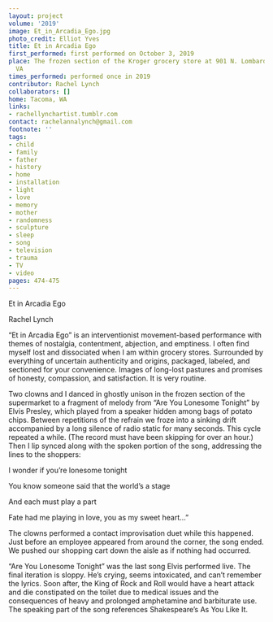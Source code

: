 ```yaml
---
layout: project
volume: '2019'
image: Et_in_Arcadia_Ego.jpg
photo_credit: Elliot Yves
title: Et in Arcadia Ego
first_performed: first performed on October 3, 2019
place: The frozen section of the Kroger grocery store at 901 N. Lombardy, Richmond,
  VA
times_performed: performed once in 2019
contributor: Rachel Lynch
collaborators: []
home: Tacoma, WA
links:
- rachellynchartist.tumblr.com
contact: rachelannalynch@gmail.com
footnote: ''
tags:
- child
- family
- father
- history
- home
- installation
- light
- love
- memory
- mother
- randomness
- sculpture
- sleep
- song
- television
- trauma
- TV
- video
pages: 474-475
---
```



Et in Arcadia Ego

Rachel Lynch

“Et in Arcadia Ego” is an interventionist movement-based performance with themes of nostalgia, contentment, abjection, and emptiness. I often find myself lost and dissociated when I am within grocery stores. Surrounded by everything of uncertain authenticity and origins, packaged, labeled, and sectioned for your convenience. Images of long-lost pastures and promises of honesty, compassion, and satisfaction. It is very routine.

Two clowns and I danced in ghostly unison in the frozen section of the supermarket to a fragment of melody from “Are You Lonesome Tonight” by Elvis Presley, which played from a speaker hidden among bags of potato chips. Between repetitions of the refrain we froze into a sinking drift accompanied by a long silence of radio static for many seconds. This cycle repeated a while. (The record must have been skipping for over an hour.) Then I lip synced along with the spoken portion of the song, addressing the lines to the shoppers:

I wonder if you’re lonesome tonight

You know someone said that the world’s a stage

And each must play a part

Fate had me playing in love, you as my sweet heart…”

The clowns performed a contact improvisation duet while this happened. Just before an employee appeared from around the corner, the song ended. We pushed our shopping cart down the aisle as if nothing had occurred.

“Are You Lonesome Tonight” was the last song Elvis performed live. The final iteration is sloppy. He’s crying, seems intoxicated, and can’t remember the lyrics. Soon after, the King of Rock and Roll would have a heart attack and die constipated on the toilet due to medical issues and the consequences of heavy and prolonged amphetamine and barbiturate use. The speaking part of the song references Shakespeare’s As You Like It.
